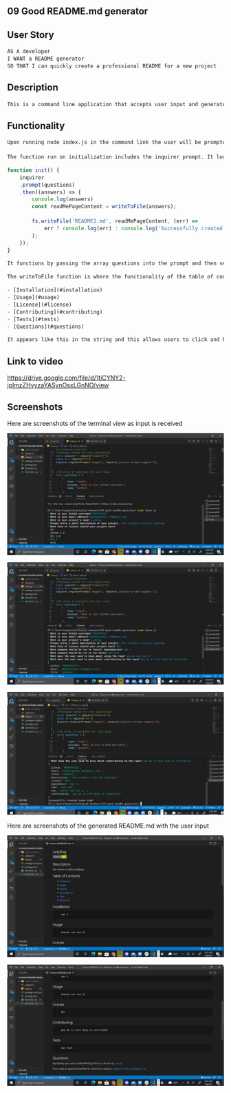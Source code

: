 ## 09 Good README.md generator

## User Story

```md
AS A developer
I WANT a README generator
SO THAT I can quickly create a professional README for a new project
```
## Description

```md
This is a command line application that accepts user input and generates a README.md based on that input. 
```

## Functionality
```md
Upon running node index.js in the command link the user will be prompted will multiple questions that require their input - most take a simple typed input, there is also a list, and a suggestion type which allows users to tab through pre selected choices. In the suggestion type users also have the option to type their own input over this options. 

The function run on initialization includes the inquirer prompt. It looks like this. 
```
```js
function init() {
    inquirer
    .prompt(questions)
    .then((answers) => {
        console.log(answers)
        const readMePageContent = writeToFile(answers);

        fs.writeFile('README2.md', readMePageContent, (err) =>
            err ? console.log(err) : console.log('Successfully created index.html!')
        );
    });
}
```

```md
It functions by passing the array questions into the prompt and then sets the function to a const to allow it to be passed into fs.writeToFile. The writeToFile function is a one line function of a large string containing all of the README.md and markdown syntax.
```
```md
The writeToFile function is where the functionality of the table of contents is added. 
```
```javascript
- [Installation](#installation)
- [Usage](#usage)
- [License](#license)
- [Contributing](#contributing)
- [Tests](#tests)
- [Questions](#questions)
```

```md
It appears like this in the string and this allows users to click and be taken to that section of the page. 
```
## Link to video

https://drive.google.com/file/d/1tiCYNY2-jplmzZHvyzaYASynOsxLGnNO/view
## Screenshots

Here are screenshots of the terminal view as input is received 

![terminal1](./assets/terminal-view-1.png)

![terminal2](./assets/terminal-view-2.png)

![terminal3](./assets/terminal-view-3.png)

Here are screenshots of the generated README.md with the user input

![readme1](./assets/gen-readme-1.png)

![readme2](./assets/gen-readme-2.png)

